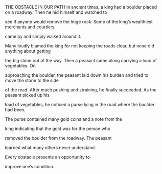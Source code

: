 


THE OBSTACLE IN OUR PATH
In ancient times, a king had a boulder placed on a roadway. Then he hid
himself and watched to

see if anyone would remove the huge rock. Some of the king’s wealthiest
merchants and courtiers

came by and simply walked around it.

Many loudly blamed the king for not keeping the roads clear, but none
did anything about getting

the big stone out of the way. Then a peasant came along carrying a load
of vegetables. On

approaching the boulder, the peasant laid down his burden and tried to
move the stone to the side

of the road. After much pushing and straining, he finally succeeded. As
the peasant picked up his

load of vegetables, he noticed a purse lying in the road where the
boulder had been.

The purse contained many gold coins and a note from the

king indicating that the gold was for the person who

removed the boulder from the roadway. The peasant

learned what many others never understand.

Every obstacle presents an opportunity to

improve one’s condition.


